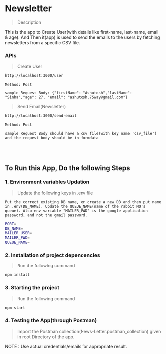 # Newsletter

> Description

This is the app to Create User(with details like first-name, last-name, email & age).
And Then it(app) is used to send the emails to the users by fetching newsletters from a specific CSV file.

### APIs


> Create User
```bash
http://localhost:3000/user
```
```Method: Post```

```sample Request Body: {"firstName": "Ashutosh","lastName": "Sinha","age": 27, "email": "ashutosh.75way@gmail.com"}```

> Send Email(Newsletter)
```bash
http://localhost:3000/send-email
```
```Method: Post```

```sample Request Body should have a csv file(with key name 'csv_file') and the request body should be in formdata ```


<br>
<br>


## To Run this App, Do the following Steps

### 1. Environment variables Updation
> Update the following keys in .env file

```Put the correct existing DB name, or create a new DB and then put name in .env(DB_NAME). Update the QUEUE_NAME(name of the rabbit MQ's queue). Also env variable "MAILER_PWD" is the google application password, and not the gmail password. ```

```bash
PORT=
DB_NAME=
MAILER_USER=
MAILER_PWD=
QUEUE_NAME=
```

### 2. Installation of project dependencies
> Run the following command

```bash
npm install
```

### 3. Starting the project
> Run the following command

```bash
npm start
```

### 4. Testing the App(through Postman)

> Import the Postman collection(News-Letter.postman_collection) given in root Directory of the app.

NOTE : Use actual credentials/emails for appropriate result.

